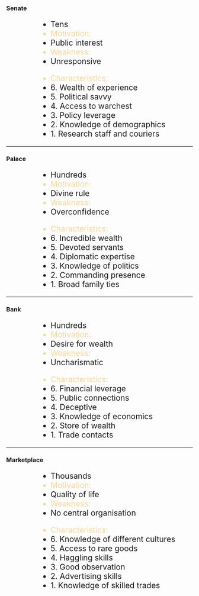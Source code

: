 ### Senate

<ul style="font-size:1.5em; text-align:left; margin-left:4em; "; >
<li>Tens</li>
<li style="color:#F9D695;">Motivation:</li>
<li>Public interest</li>
<li style="color:#F9D695;">Weakness:</li>
<li>Unresponsive</li>
</ul>

<ul style="font-size:1.5em; text-align:left; margin-left:4em; "; >
<li style="color:#F9D695;">Characteristics:</li>
<li> 6. Wealth of experience </li>
<li> 5. Political savvy </li>
<li> 4. Access to warchest </li>
<li> 3. Policy leverage </li>
<li> 2. Knowledge of demographics </li>
<li> 1. Research staff and couriers </li>
</ul>

---

### Palace

<ul style="font-size:1.5em; text-align:left; margin-left:4em; "; >
<li>Hundreds</li>
<li style="color:#F9D695;">Motivation:</li>
<li>Divine rule</li>
<li style="color:#F9D695;">Weakness:</li>
<li>Overconfidence</li>
</ul>

<ul style="font-size:1.5em; text-align:left; margin-left:4em; "; >
<li style="color:#F9D695;">Characteristics:</li>
<li> 6. Incredible wealth </li>
<li> 5. Devoted servants </li>
<li> 4. Diplomatic expertise </li>
<li> 3. Knowledge of politics </li>
<li> 2. Commanding presence </li>
<li> 1. Broad family ties </li>
</ul>

---


### Bank

<ul style="font-size:1.5em; text-align:left; margin-left:4em; "; >
<li>Hundreds</li>
<li style="color:#F9D695;">Motivation:</li>
<li>Desire for wealth</li>
<li style="color:#F9D695;">Weakness:</li>
<li>Uncharismatic</li>
</ul>

<ul style="font-size:1.5em; text-align:left; margin-left:4em; "; >
<li style="color:#F9D695;">Characteristics:</li>
<li> 6. Financial leverage </li>
<li> 5. Public connections </li>
<li> 4. Deceptive </li>
<li> 3. Knowledge of economics </li>
<li> 2. Store of wealth </li>
<li> 1. Trade contacts </li>
</ul>

---

### Marketplace

<ul style="font-size:1.5em; text-align:left; margin-left:4em; "; >
<li>Thousands</li>
<li style="color:#F9D695;">Motivation:</li>
<li>Quality of life</li>
<li style="color:#F9D695;">Weakness:</li>
<li>No central organisation</li>
</ul>

<ul style="font-size:1.5em; text-align:left; margin-left:4em; "; >
<li style="color:#F9D695;">Characteristics:</li>
<li> 6. Knowledge of different cultures </li>
<li> 5. Access to rare goods</li>
<li> 4. Haggling skills </li>
<li> 3. Good observation </li>
<li> 2. Advertising skills </li>
<li> 1. Knowledge of skilled trades </li>
</ul>

